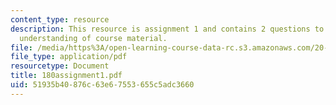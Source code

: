 ```yaml
---
content_type: resource
description: This resource is assignment 1 and contains 2 questions to test students
  understanding of course material.
file: /media/https%3A/open-learning-course-data-rc.s3.amazonaws.com/20-180-biological-engineering-programming-spring-2006/51935b40876c63e67553655c5adc3660_180assignment1.pdf
file_type: application/pdf
resourcetype: Document
title: 180assignment1.pdf
uid: 51935b40-876c-63e6-7553-655c5adc3660
---
```


